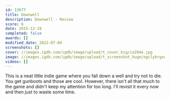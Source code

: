 ```yaml
---
id: 13677
title: Downwell
description: Downwell - Review
score: 6
date: 2015-12-19
completed: false
awards: []
modified_date: 2022-07-04
screenshots: []
cover: //images.igdb.com/igdb/image/upload/t_cover_big/co284e.jpg
image: //images.igdb.com/igdb/image/upload/t_screenshot_huge/ogclybrgxwked9ppdoet.jpg
videos: []
---
```

This is a neat little indie game where you fall down a well and try not to die. You get gunboots and those are cool. However, there isn't all that much to the game and didn't keep my attention for too long. I'll revisit it every now and then just to waste some time.